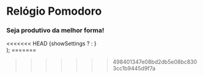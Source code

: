 <main>
      <h1>Relógio Pomodoro</h1>
      <h3>Seja produtivo da melhor forma!</h3>
<<<<<<< HEAD
      <SettingsContext.Provider
        value={{
          showSettings,
          setShowSettings,
          workSeconds,
          breakSeconds,
          setWorkSeconds,
          setBreakSeconds,
        }}
      >
        {showSettings ? <Settings /> : <Timer />}
      </SettingsContext.Provider>
    </main>
  );
=======
      
     
      
      
      
>>>>>>> 498401347e08bd2db5e08bc8303cc1b9445d9f7a
